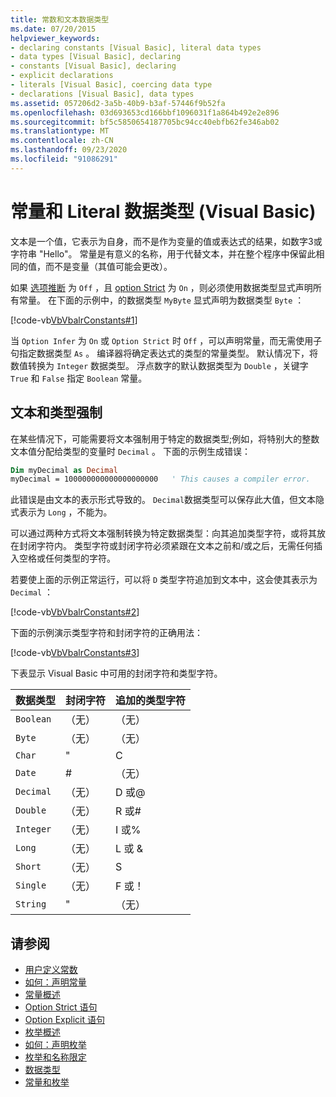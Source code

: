 ```yaml
---
title: 常数和文本数据类型
ms.date: 07/20/2015
helpviewer_keywords:
- declaring constants [Visual Basic], literal data types
- data types [Visual Basic], declaring
- constants [Visual Basic], declaring
- explicit declarations
- literals [Visual Basic], coercing data type
- declarations [Visual Basic], data types
ms.assetid: 057206d2-3a5b-40b9-b3af-57446f9b52fa
ms.openlocfilehash: 03d693653cd166bbf1096031f1a864b492e2e896
ms.sourcegitcommit: bf5c5850654187705bc94cc40ebfb62fe346ab02
ms.translationtype: MT
ms.contentlocale: zh-CN
ms.lasthandoff: 09/23/2020
ms.locfileid: "91086291"
---
```

# <a name="constant-and-literal-data-types-visual-basic"></a>常量和 Literal 数据类型 (Visual Basic)

文本是一个值，它表示为自身，而不是作为变量的值或表达式的结果，如数字3或字符串 "Hello"。 常量是有意义的名称，用于代替文本，并在整个程序中保留此相同的值，而不是变量（其值可能会更改）。  
  
 如果 [选项推断](../../../language-reference/statements/option-infer-statement.md) 为 `Off` ，且 [option Strict](../../../language-reference/statements/option-strict-statement.md) 为 `On` ，则必须使用数据类型显式声明所有常量。 在下面的示例中，的数据类型 `MyByte` 显式声明为数据类型 `Byte` ：  
  
 [!code-vb[VbVbalrConstants#1](~/samples/snippets/visualbasic/VS_Snippets_VBCSharp/VbVbalrConstants/VB/Class1.vb#1)]  
  
 当 `Option Infer` 为 `On` 或 `Option Strict` 时 `Off` ，可以声明常量，而无需使用子句指定数据类型 `As` 。 编译器将确定表达式的类型的常量类型。 默认情况下，将数值转换为 `Integer` 数据类型。 浮点数字的默认数据类型为 `Double` ，关键字 `True` 和 `False` 指定 `Boolean` 常量。  
  
## <a name="literals-and-type-coercion"></a>文本和类型强制  

 在某些情况下，可能需要将文本强制用于特定的数据类型;例如，将特别大的整数文本值分配给类型的变量时 `Decimal` 。 下面的示例生成错误：  
  
```vb  
Dim myDecimal as Decimal  
myDecimal = 100000000000000000000   ' This causes a compiler error.  
```  
  
 此错误是由文本的表示形式导致的。 `Decimal`数据类型可以保存此大值，但文本隐式表示为 `Long` ，不能为。  
  
 可以通过两种方式将文本强制转换为特定数据类型：向其追加类型字符，或将其放在封闭字符内。 类型字符或封闭字符必须紧跟在文本之前和/或之后，无需任何插入空格或任何类型的字符。  
  
 若要使上面的示例正常运行，可以将 `D` 类型字符追加到文本中，这会使其表示为 `Decimal` ：  
  
 [!code-vb[VbVbalrConstants#2](~/samples/snippets/visualbasic/VS_Snippets_VBCSharp/VbVbalrConstants/VB/Class1.vb#2)]  
  
 下面的示例演示类型字符和封闭字符的正确用法：  
  
 [!code-vb[VbVbalrConstants#3](~/samples/snippets/visualbasic/VS_Snippets_VBCSharp/VbVbalrConstants/VB/Class1.vb#3)]  
  
 下表显示 Visual Basic 中可用的封闭字符和类型字符。  
  
|数据类型|封闭字符|追加的类型字符|  
|---|---|---|  
|`Boolean`|（无）|（无）|  
|`Byte`|（无）|（无）|  
|`Char`|"|C|  
|`Date`|#|（无）|  
|`Decimal`|（无）|D 或@|  
|`Double`|（无）|R 或#|  
|`Integer`|（无）|I 或%|  
|`Long`|（无）|L 或 &|  
|`Short`|（无）|S|  
|`Single`|（无）|F 或！|  
|`String`|"|（无）|  
  
## <a name="see-also"></a>请参阅

- [用户定义常数](user-defined-constants.md)
- [如何：声明常量](how-to-declare-a-constant.md)
- [常量概述](constants-overview.md)
- [Option Strict 语句](../../../language-reference/statements/option-strict-statement.md)
- [Option Explicit 语句](../../../language-reference/statements/option-explicit-statement.md)
- [枚举概述](enumerations-overview.md)
- [如何：声明枚举](how-to-declare-enumerations.md)
- [枚举和名称限定](enumerations-and-name-qualification.md)
- [数据类型](../../../language-reference/data-types/index.md)
- [常量和枚举](../../../language-reference/constants-and-enumerations.md)

